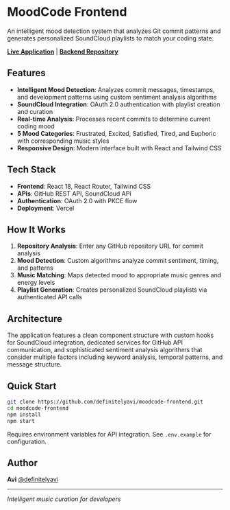 # MoodCode Frontend

An intelligent mood detection system that analyzes Git commit patterns and generates personalized SoundCloud playlists to match your coding state.

**[Live Application](https://moodcode-frontend.vercel.app)** | **[Backend Repository](https://github.com/definitelyavi/moodcode-backend)**

## Features

- **Intelligent Mood Detection**: Analyzes commit messages, timestamps, and development patterns using custom sentiment analysis algorithms
- **SoundCloud Integration**: OAuth 2.0 authentication with playlist creation and curation
- **Real-time Analysis**: Processes recent commits to determine current coding mood
- **5 Mood Categories**: Frustrated, Excited, Satisfied, Tired, and Euphoric with corresponding music styles
- **Responsive Design**: Modern interface built with React and Tailwind CSS

## Tech Stack

- **Frontend**: React 18, React Router, Tailwind CSS
- **APIs**: GitHub REST API, SoundCloud API
- **Authentication**: OAuth 2.0 with PKCE flow
- **Deployment**: Vercel

## How It Works

1. **Repository Analysis**: Enter any GitHub repository URL for commit analysis
2. **Mood Detection**: Custom algorithms analyze commit sentiment, timing, and patterns
3. **Music Matching**: Maps detected mood to appropriate music genres and energy levels
4. **Playlist Generation**: Creates personalized SoundCloud playlists via authenticated API calls

## Architecture

The application features a clean component structure with custom hooks for SoundCloud integration, dedicated services for GitHub API communication, and sophisticated sentiment analysis algorithms that consider multiple factors including keyword analysis, temporal patterns, and message structure.

## Quick Start

```bash
git clone https://github.com/definitelyavi/moodcode-frontend.git
cd moodcode-frontend
npm install
npm start
```

Requires environment variables for API integration. See `.env.example` for configuration.

## Author

**Avi** [@definitelyavi](https://github.com/definitelyavi)

---

*Intelligent music curation for developers*
